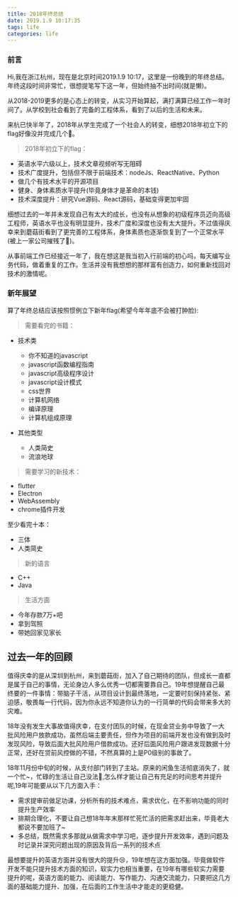 ```yaml
---
title: 2018年终总结
date: 2019.1.9 10:17:35
tags: life
categories: life
---
```


### 前言
Hi,我在浙江杭州，现在是北京时间2019.1.9 10:17，这里是一份晚到的年终总结。年终这段时间非常忙，很想提笔写下这一年，但始终抽不出时间(就是懒)。

从2018-2019更多的是心态上的转变，从实习开始算起，满打满算已经工作一年时间了。从学校到社会看到了完备的工程体系，看到了以后的生活和未来。


<div><!-- more--></div>

来杭已快半年了，2018年从学生完成了一个社会人的转变，细想2018年初立下的flag好像没并完成几个🤣。

> 2018年初立下的flag：

* 英语水平六级以上，技术文章视频听写无阻碍
* 技术广度提升，包括但不限于前端技术：nodeJs、ReactNative、Python
* 做几个有技术水平的开源项目
* 健身、身体素质水平提升(毕竟身体才是革命的本钱)
* 技术深度提升：研究Vue源码、React源码，基础变得更加牢固


细想过去的一年并未发现自己有太大的成长，也没有从想象的初级程序员迈向高级工程师，英语水平也没有明显提升，技术广度和深度也没有太大提升。不过值得庆幸来到蘑菇街看到了更完善的工程体系，身体素质也逐渐恢复到了一个正常水平(被上一家公司摧残了🤣)。

从事前端工作已经接近一年了，我在想这是我当初入行前端的初心吗，每天编写业务代码，做着重复的工作。生活并没有我想想的那样富有创造力，如何重新找回对技术的激情呢。

### 新年展望

算了年终总结应该按照惯例立下新年flag(希望今年年底不会被打肿脸):

> 需要看完的书籍：

* 技术类
    * 你不知道的javascript
    * javascript函数编程指南
    * javascript高级程序设计
    * javascript设计模式
    * css世界
    * 计算机网络
    * 编译原理
    * 计算机组成原理

* 其他类型
    * 人类简史
    * 流浪地球

> 需要学习的新技术：

* flutter
* Electron
* WebAssembly
* chrome插件开发

至少看完十本：

* 三体
* 人类简史


> 新的语言

* C++
* Java


> 生活方面

* 今年存款7万+吧
* 拿到驾照
* 带她回家见家长

## 过去一年的回顾

值得庆幸的是从深圳到杭州，来到蘑菇街，加入了自己期待的团队，但成长一直都是属于自己的事情，无论身边人多么优秀一切都需要靠自己。19年想提醒自己最终要的一件事情：带脑子干活，从项目设计到最终落地，一定要时刻保持紧张、紧迫感，敬畏每一行代码，因为你永远不知道你认为的一行简单的代码会带来多大的灾难。

18年没有发生大事故值得庆幸，在支付团队的时候，在现金贷业务中导致了一大批风险用户放款成功，虽然后端主要责任，但作为项目的前端开发也没有做到及时发现风险，导致后面大批风险用户借款成功。还好后面风险用户跟进发现数据十分正常，还好在贷前风控做的不错，不然真算的上是P0级别的事故了。

18年11月份中旬的时候，从支付部门转到了主站。原来的闲鱼生活彻底消失了，就一个忙~，忙碌的生活让自己没法🤔,怎么样才能让自己有充足的时间思考并提升呢,19年可能要从以下几方面入手：

* 需求提审前做足功课，分析所有的技术难点，需求优化，在不影响功能的同时提升生产效率
* 排期合理化，不要让自己想18年年末那样忙死忙活的把需求赶出来，毕竟老大都说不要加班了~
* 多总结，既然需求多那就从做需求中学习吧，逐步提升开发效率，遇到问题及时记录并深究问题出现的原因及背后一系列的技术点

最想要提升的英语方面并没有很大的提升😢，19年想在这方面加强。毕竟做软件开发不能只提升技术方面的知识，软实力也相当重要，在19年有哪些软实力需要提升的呢，英语方面的能力、阅读能力、写作能力、沟通交流能力，只要把这几方面的基础能力提升、加强，在后面的工作生活中才能走的更稳健。


